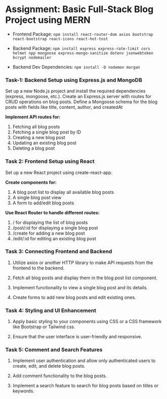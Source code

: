 # Assignment: Basic Full-Stack Blog Project using MERN

- Frontend Package: `npm install react-router-dom axios bootstrap react-bootstrap react-icons react-hot-tost`

- Backend Package: `npm install express express-rate-limit cors helmet npp mongoose express-mongo-sanitize dotenv jsonwebtoken bcrypt nodemailer`

- Backend Dev Dependencies: `npm install -D nodemon morgan`

### Task-1: Backend Setup using Express.js and MongoDB

Set up a new Node.js project and install the required dependencies (express, mongoose, etc.). Create an Express.js server with routes for CRUD operations on blog posts. Define a Mongoose schema for the blog posts with fields like title, content, author, and createdAt

**Implement API routes for:**

1. Fetching all blog posts
1. Fetching a single blog post by ID
1. Creating a new blog post
1. Updating an existing blog post
1. Deleting a blog post

### Task 2: Frontend Setup using React

Set up a new React project using create-react-app.

**Create components for:**

1. A blog post list to display all available blog posts
1. A single blog post view
1. A form to add/edit blog posts

**Use React Router to handle different routes:**

1. / for displaying the list of blog posts
1. /post/:id for displaying a single blog post
1. /create for adding a new blog post
1. /edit/:id for editing an existing blog post

### Task 3: Connecting Frontend and Backend

1. Utilize axios or another HTTP library to make API requests from the frontend to the backend.

1. Fetch all blog posts and display them in the blog post list component.

1. Implement functionality to view a single blog post and its details.

1. Create forms to add new blog posts and edit existing ones.

### Task 4: Styling and UI Enhancement

1. Apply basic styling to your components using CSS or a CSS framework like Bootstrap or Tailwind css.

1. Ensure that the user interface is user-friendly and responsive.

### Task 5: Comment and Search Features

1. Implement user authentication and allow only authenticated users to create, edit, and delete blog posts.

1. Add comment functionality to the blog posts.

1. Implement a search feature to search for blog posts based on titles or keywords.
